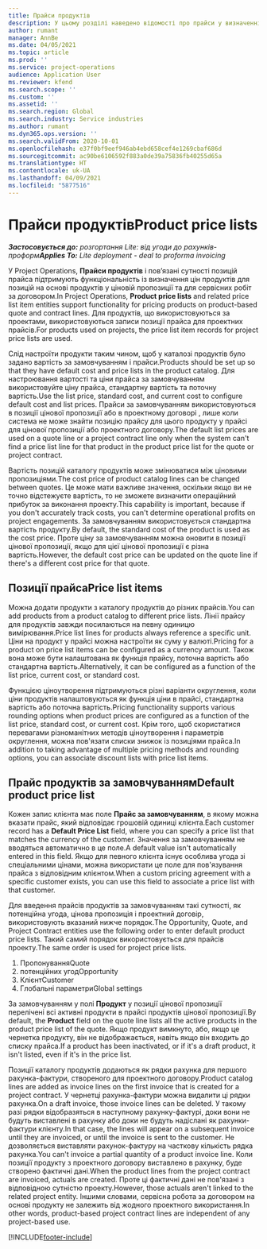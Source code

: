 ```yaml
---
title: Прайси продуктів
description: У цьому розділі наведено відомості про прайси у визначенні цін у каталозі, що використовуються для проектних цінових пропозицій і сервісних договорів.
author: rumant
manager: AnnBe
ms.date: 04/05/2021
ms.topic: article
ms.prod: ''
ms.service: project-operations
audience: Application User
ms.reviewer: kfend
ms.search.scope: ''
ms.custom: ''
ms.assetid: ''
ms.search.region: Global
ms.search.industry: Service industries
ms.author: rumant
ms.dyn365.ops.version: ''
ms.search.validFrom: 2020-10-01
ms.openlocfilehash: e37f0bf9eef946ab4ebd658cef4e1269cbaf686d
ms.sourcegitcommit: ac90be6106592f883a0de39a75836fb40255d65a
ms.translationtype: HT
ms.contentlocale: uk-UA
ms.lasthandoff: 04/09/2021
ms.locfileid: "5877516"
---
```

# <a name="product-price-lists"></a><span data-ttu-id="533a8-103">Прайси продуктів</span><span class="sxs-lookup"><span data-stu-id="533a8-103">Product price lists</span></span>

<span data-ttu-id="533a8-104">_**Застосовується до:** розгортання Lite: від угоди до рахунків-проформ_</span><span class="sxs-lookup"><span data-stu-id="533a8-104">_**Applies To:** Lite deployment - deal to proforma invoicing_</span></span>

 <span data-ttu-id="533a8-105">У Project Operations, **Прайси продуктів** і пов’язані сутності позицій прайса підтримують функціональність із визначення цін продуктів для позицій на основі продуктів у ціновій пропозиції та для сервісних робіт за договором.</span><span class="sxs-lookup"><span data-stu-id="533a8-105">In Project Operations, **Product price lists** and related price list item entities support functionality for pricing products on product-based quote and contract lines.</span></span> <span data-ttu-id="533a8-106">Для продуктів, що використовуються за проектами, використовуються записи позиції прайса для проектних прайсів.</span><span class="sxs-lookup"><span data-stu-id="533a8-106">For products used on projects, the price list item records for project price lists are used.</span></span> 

<span data-ttu-id="533a8-107">Слід настроїти продукти таким чином, щоб у каталозі продуктів було задано вартість за замовчуванням і прайси.</span><span class="sxs-lookup"><span data-stu-id="533a8-107">Products should be set up so that they have default cost and price lists in the product catalog.</span></span> <span data-ttu-id="533a8-108">Для настроювання вартості та ціни прайса за замовчуванням використовуйте ціну прайса, стандартну вартість та поточну вартість.</span><span class="sxs-lookup"><span data-stu-id="533a8-108">Use the list price, standard cost, and current cost to configure default cost and list prices.</span></span> <span data-ttu-id="533a8-109">Прайси за замовчуванням використовуються в позиції цінової пропозиції або в проектному договорі , лише коли система не може знайти позицію прайсу для цього продукту у прайсі для цінової пропозиції або проектного договору.</span><span class="sxs-lookup"><span data-stu-id="533a8-109">The default list prices are used on a quote line or a project contract line only when the system can't find a price list line for that product in the product price list for the quote or project contract.</span></span>

<span data-ttu-id="533a8-110">Вартість позицій каталогу продуктів може змінюватися між ціновими пропозиціями.</span><span class="sxs-lookup"><span data-stu-id="533a8-110">The cost price of product catalog lines can be changed between quotes.</span></span> <span data-ttu-id="533a8-111">Це може мати важливе значення, оскільки якщо ви не точно відстежуєте вартість, то не зможете визначити операційний прибуток за виконання проекту.</span><span class="sxs-lookup"><span data-stu-id="533a8-111">This capability is important, because if you don't accurately track costs, you can't determine operational profits on project engagements.</span></span> <span data-ttu-id="533a8-112">За замовчуванням використовується стандартна вартість продукту.</span><span class="sxs-lookup"><span data-stu-id="533a8-112">By default, the standard cost of the product is used as the cost price.</span></span> <span data-ttu-id="533a8-113">Проте ціну за замовчуванням можна оновити в позиції цінової пропозиції, якщо для цієї цінової пропозиції є різна вартість.</span><span class="sxs-lookup"><span data-stu-id="533a8-113">However, the default cost price can be updated on the quote line if there's a different cost price for that quote.</span></span>

## <a name="price-list-items"></a><span data-ttu-id="533a8-114">Позиції прайса</span><span class="sxs-lookup"><span data-stu-id="533a8-114">Price list items</span></span>

<span data-ttu-id="533a8-115">Можна додати продукти з каталогу продуктів до різних прайсів.</span><span class="sxs-lookup"><span data-stu-id="533a8-115">You can add products from a product catalog to different price lists.</span></span> <span data-ttu-id="533a8-116">Лінії прайсу для продуктів завжди посилаються на певну одиницю вимірювання.</span><span class="sxs-lookup"><span data-stu-id="533a8-116">Price list lines for products always reference a specific unit.</span></span> <span data-ttu-id="533a8-117">Ціни на продукт у прайсі можна настроїти як суму у валюті.</span><span class="sxs-lookup"><span data-stu-id="533a8-117">Pricing for a product on price list items can be configured as a currency amount.</span></span> <span data-ttu-id="533a8-118">Також вона може бути налаштована як функція прайсу, поточна вартість або стандартна вартість.</span><span class="sxs-lookup"><span data-stu-id="533a8-118">Alternatively, it can be configured as a function of the list price, current cost, or standard cost.</span></span>

<span data-ttu-id="533a8-119">Функцією ціноутворення підтримуються різні варіанти округлення, коли ціни продуктів налаштовуються як функція ціни в прайсі, стандартна вартість або поточна вартість.</span><span class="sxs-lookup"><span data-stu-id="533a8-119">Pricing functionality supports various rounding options when product prices are configured as a function of the list price, standard cost, or current cost.</span></span> <span data-ttu-id="533a8-120">Крім того, щоб скористатися перевагами різноманітних методів ціноутворення і параметрів округлення, можна пов'язати списки знижок із позиціями прайса.</span><span class="sxs-lookup"><span data-stu-id="533a8-120">In addition to taking advantage of multiple pricing methods and rounding options, you can associate discount lists with price list items.</span></span> 

 
## <a name="default-product-price-list"></a><span data-ttu-id="533a8-121">Прайс продуктів за замовчуванням</span><span class="sxs-lookup"><span data-stu-id="533a8-121">Default product price list</span></span>
<span data-ttu-id="533a8-122">Кожен запис клієнта має поле **Прайс за замовчуванням**, в якому можна вказати прайс, який відповідає грошовій одиниці клієнта.</span><span class="sxs-lookup"><span data-stu-id="533a8-122">Each customer record has a **Default Price List** field, where you can specify a price list that matches the currency of the customer.</span></span> <span data-ttu-id="533a8-123">Значення за замовчуванням не вводяться автоматично в це поле.</span><span class="sxs-lookup"><span data-stu-id="533a8-123">A default value isn't automatically entered in this field.</span></span> <span data-ttu-id="533a8-124">Якщо для певного клієнта існує особлива угода зі спеціальними цінами, можна використати це поле для пов'язування прайса з відповідним клієнтом.</span><span class="sxs-lookup"><span data-stu-id="533a8-124">When a custom pricing agreement with a specific customer exists, you can use this field to associate a price list with that customer.</span></span>

<span data-ttu-id="533a8-125">Для введення прайсів продуктів за замовчуванням такі сутності, як потенційна угода, цінова пропозиція і проектний договір, використовують вказаний нижче порядок.</span><span class="sxs-lookup"><span data-stu-id="533a8-125">The Opportunity, Quote, and Project Contract entities use the following order to enter default product price lists.</span></span> <span data-ttu-id="533a8-126">Такий самий порядок використовується для прайсів проекту.</span><span class="sxs-lookup"><span data-stu-id="533a8-126">The same order is used for project price lists.</span></span>

1.  <span data-ttu-id="533a8-127">Пропонування</span><span class="sxs-lookup"><span data-stu-id="533a8-127">Quote</span></span>
2.  <span data-ttu-id="533a8-128">потенційних угод</span><span class="sxs-lookup"><span data-stu-id="533a8-128">Opportunity</span></span>
3.  <span data-ttu-id="533a8-129">Клієнт</span><span class="sxs-lookup"><span data-stu-id="533a8-129">Customer</span></span>
4.  <span data-ttu-id="533a8-130">Глобальні параметри</span><span class="sxs-lookup"><span data-stu-id="533a8-130">Global settings</span></span> 

<span data-ttu-id="533a8-131">За замовчуванням у полі **Продукт** у позиції цінової пропозиції перелічені всі активні продукти в прайсі продуктів цінової пропозиції.</span><span class="sxs-lookup"><span data-stu-id="533a8-131">By default, the **Product** field on the quote line lists all the active products in the product price list of the quote.</span></span> <span data-ttu-id="533a8-132">Якщо продукт вимкнуто, або, якщо це чернетка продукту, він не відображається, навіть якщо він входить до списку прайса.</span><span class="sxs-lookup"><span data-stu-id="533a8-132">If a product has been inactivated, or if it's a draft product, it isn't listed, even if it's in the price list.</span></span> 

<span data-ttu-id="533a8-133">Позиції каталогу продуктів додаються як рядки рахунка для першого рахунка-фактури, створеного для проектного договору.</span><span class="sxs-lookup"><span data-stu-id="533a8-133">Product catalog lines are added as invoice lines on the first invoice that is created for a project contract.</span></span> <span data-ttu-id="533a8-134">У чернетці рахунка-фактури можна видалити ці рядки рахунка.</span><span class="sxs-lookup"><span data-stu-id="533a8-134">On a draft invoice, those invoice lines can be deleted.</span></span> <span data-ttu-id="533a8-135">У такому разі рядки відобразяться в наступному рахунку-фактурі, доки вони не будуть виставлені в рахунку або доки не будуть надіслані як рахунки-фактури клієнту.</span><span class="sxs-lookup"><span data-stu-id="533a8-135">In that case, the lines will appear on a subsequent invoice until they are invoiced, or until the invoice is sent to the customer.</span></span> <span data-ttu-id="533a8-136">Не дозволяється виставляти рахунок-фактуру на часткову кількість рядка рахунка.</span><span class="sxs-lookup"><span data-stu-id="533a8-136">You can't invoice a partial quantity of a product invoice line.</span></span> <span data-ttu-id="533a8-137">Коли позиції продукту з проектного договору виставлено в рахунку, буде створено фактичні дані.</span><span class="sxs-lookup"><span data-stu-id="533a8-137">When the product lines from the project contract are invoiced, actuals are created.</span></span> <span data-ttu-id="533a8-138">Проте ці фактичні дані не пов'язані з відповідною сутністю проекту.</span><span class="sxs-lookup"><span data-stu-id="533a8-138">However, those actuals aren't linked to the related project entity.</span></span> <span data-ttu-id="533a8-139">Іншими словами, сервісна робота за договором на основі продукту не залежить від жодного проектного використання.</span><span class="sxs-lookup"><span data-stu-id="533a8-139">In other words, product-based project contract lines are independent of any project-based use.</span></span> 


[!INCLUDE[footer-include](../includes/footer-banner.md)]
